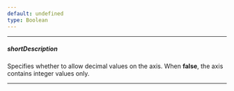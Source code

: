 ```yaml
---
default: undefined
type: Boolean
---
```

---
##### shortDescription
Specifies whether to allow decimal values on the axis. When **false**, the axis contains integer values only.

---
